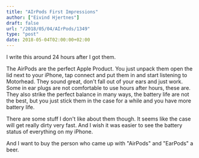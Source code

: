 ```yaml
---
title: "AIrPods First Impressions"
author: ["Eivind Hjertnes"]
draft: false
url: "/2018/05/04/AIrPods/1349"
type: "post"
date: 2018-05-04T02:00:00+02:00
---
```


I write this around 24 hours after I got them.

The AirPods are the perfect Apple Product. You just unpack them open the
lid next to your iPhone, tap connect and put them in and start listening
to Motorhead. They sound great, don't fall out of your ears and just
work. Some in ear plugs are not comfortable to use hours after hours,
these are. They also strike the perfect balance in many ways, the
battery life are not the best, but you just stick them in the case for a
while and you have more battery life.

There are some stuff I don't like about them though. It seems like the
case will get really dirty very fast. And I wish it was easier to see
the battery status of everything on my iPhone.

And I want to buy the person who came up with "AirPods" and "EarPods" a
beer.
